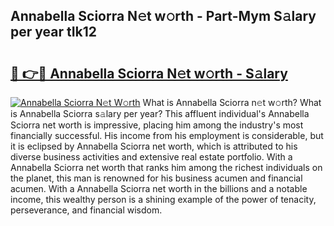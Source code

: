 ## Annabella Sciorra N𝚎t w𝚘rth - Part-Mym S𝚊lary per year tIk12

# <h2><a href="http://gc2grr.nevu.top/?p=Annabella+Sciorra">🔗 👉🔴 Annabella Sciorra N𝚎t w𝚘rth - S𝚊lary</a></h2>

[![Annabella Sciorra N𝚎t W𝚘rth](https://i.imgur.com/Oavwk0R.jpeg)](http://gc2grr.nevu.top/?p=Annabella+Sciorra)
What is Annabella Sciorra n𝚎t w𝚘rth? What is Annabella Sciorra s𝚊lary per year?
This affluent individual's Annabella Sciorra net worth is impressive, placing him among the industry's most financially successful. His income from his employment is considerable, but it is eclipsed by Annabella Sciorra net worth, which is attributed to his diverse business activities and extensive real estate portfolio. With a Annabella Sciorra net worth that ranks him among the richest individuals on the planet, this man is renowned for his business acumen and financial acumen. With a Annabella Sciorra net worth in the billions and a notable income, this wealthy person is a shining example of the power of tenacity, perseverance, and financial wisdom.
